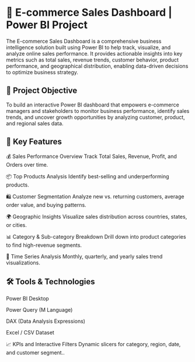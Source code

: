 <h1>🛒 E-commerce Sales Dashboard | Power BI Project</h1>

The E-commerce Sales Dashboard is a comprehensive business intelligence solution built using Power BI to help track, visualize, and analyze online sales performance. It provides actionable insights into key metrics such as total sales, revenue trends, customer behavior, product performance, and geographical distribution, enabling data-driven decisions to optimize business strategy.

<h2>🎯 Project Objective</h2>

To build an interactive Power BI dashboard that empowers e-commerce managers and stakeholders to monitor business performance, identify sales trends, and uncover growth opportunities by analyzing customer, product, and regional sales data.

<h2>📌 Key Features</h2>

💰 Sales Performance Overview
Track Total Sales, Revenue, Profit, and Orders over time.

📦 Top Products Analysis
Identify best-selling and underperforming products.

🛍️ Customer Segmentation
Analyze new vs. returning customers, average order value, and buying patterns.

🌍 Geographic Insights
Visualize sales distribution across countries, states, or cities.

📊 Category & Sub-category Breakdown
Drill down into product categories to find high-revenue segments.

📅 Time Series Analysis
Monthly, quarterly, and yearly sales trend visualizations.
<h2>🛠 Tools & Technologies</h2>

Power BI Desktop

Power Query (M Language)

DAX (Data Analysis Expressions)

Excel / CSV Dataset

📈 KPIs and Interactive Filters
Dynamic slicers for category, region, date, and customer segment..
